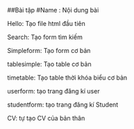 ##Bài tập
#Name : Nội dung bài


Hello: Tạo file html đầu tiên

Search: Tạo form tìm kiếm

Simpleform: Tạo form cơ bản

tablesimple: Tạo table cơ bản

timetable: Tạo table thời khóa biểu cơ bản

userform: tạo trang đăng kí user

studentform: tạo trang đăng kí Student

CV: tự tạo CV của bản thân
